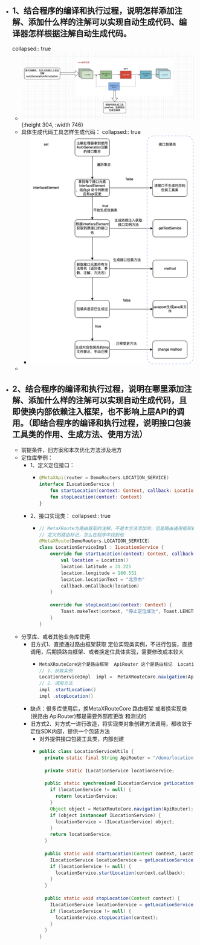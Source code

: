 - ## 1、结合程序的编译和执行过程，说明怎样添加注解、添加什么样的注解可以实现自动生成代码、编译器怎样根据注解自动生成代码。
  collapsed:: true
	- ![image.png](../assets/image_1680502329046_0.png){:height 304, :width 746}
	- 具体生成代码工具怎样生成代码：
	  collapsed:: true
		- ![image.png](../assets/image_1680502345900_0.png)
	-
- ## 2、结合程序的编译和执行过程，说明在哪里添加注解、添加什么样的注解可以实现自动生成代码，且即使换内部依赖注入框架，也不影响上层API的调用。（即结合程序的编译和执行过程，说明接口包装工具类的作用、生成方法、使用方法）
	- 前提条件，旧方案和本次优化方法涉及地方
	- 定位库举例：
		- 1、定义定位接口：
			- ```kotlin
			  @MetaXApi(router = DemoRouters.LOCATION_SERVICE)
			  interface ILocationService {
			      fun startLocation(context: Context, callback: LocationCallback)
			      fun stopLocation(context: Context)
			  }
			  ```
		- 2、接口实现类：
		  collapsed:: true
			- ```kotlin
			  // MetaXRoute为路由框架的注解，不是本方法添加的，但是路由通用框架都是这样定义的
			  // 定义的路由标记，怎么在程序中找到他
			  @MetaXRoute(DemoRouters.LOCATION_SERVICE) 
			  class LocationServiceImpl : ILocationService {
			      override fun startLocation(context: Context, callback: LocationCallback) {
			          val location = Location()
			          location.latitude = 31.225
			          location.longitude = 160.551
			          location.locationText = "北京市"
			          callback.onCallback(location)
			      }
			  
			      override fun stopLocation(context: Context) {
			          Toast.makeText(context, "停止定位成功", Toast.LENGTH_LONG).show()
			      }
			  }
			  ```
	- 分享库、或者其他业务库使用
		- 旧方式1、直接通过路由框架获取 定位实现类实例，不进行包装，直接调用，后期换路由框架、或者换定位具体实现，需要修改成本较大
			- ```java
			  MetaXRouteCore这个是路由框架  ApiRouter 这个是路由标记  LocationServiceImpl  通过路由创建的对象
			  // 1、获取实例
			  LocationServiceImpl  impl =  MetaXRouteCore.navigation(ApiRouter)
			  // 2、调用方法
			  impl .startLocation()
			  impl .stopLocation()
			  ```
		- 缺点：很多库使用后，换MetaXRouteCore 路由框架 或者换实现类(换路由 ApiRouter)都是需要外部库更改 和测试的
		- 旧方式2、对方式一进行改造，将实现类对象创建方法调用，都收敛于定位SDK内部，提供一个包装方法
			- 对外提供接口包装工具类，内部创建
			- ```java
			  public class LocationServiceUtils {
			    private static final String ApiRouter = "/demo/locationService";
			  
			    private static ILocationService locationService;
			  
			    public static synchronized ILocationService getLocationService() {
			      if (locationService != null) {
			        return locationService;
			      }
			      Object object = MetaXRouteCore.navigation(ApiRouter);
			      if (object instanceof ILocationService) {
			        locationService = (ILocationService) object;
			      }
			      return locationService;
			    }
			  
			    public static void startLocation(Context context, LocationCallback callback) {
			      ILocationService locationService = getLocationService();
			      if (locationService != null) {
			        locationService.startLocation(context,callback);
			      }
			    }
			  
			    public static void stopLocation(Context context) {
			      ILocationService locationService = getLocationService();
			      if (locationService != null) {
			        locationService.stopLocation(context);
			      }
			    }
			  }
			  ```
